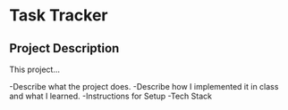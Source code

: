 # Task Tracker

## Project Description
This project...

-Describe what the project does.
-Describe how I implemented it in class and what I learned.
-Instructions for Setup
-Tech Stack